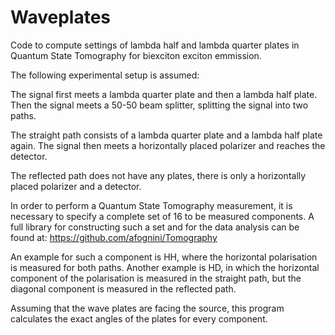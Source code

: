 # Waveplates
Code to compute settings of lambda half and lambda quarter plates in Quantum State Tomography for biexciton exciton emmission.

The following experimental setup is assumed:

The signal first meets a lambda quarter plate and then a lambda half plate.
Then the signal meets a 50-50 beam splitter, splitting the signal into two paths.

The straight path consists of a lambda quarter plate and a lambda half plate again.
The signal then meets a horizontally placed polarizer and reaches the detector.

The reflected path does not have any plates, there is only a horizontally placed polarizer and a detector.


In order to perform a Quantum State Tomography measurement, it is necessary to specify a complete set of 16 to be measured components. A full library for constructing such a set and for the data analysis can be found at: https://github.com/afognini/Tomography

An example for such a component is HH, where the horizontal polarisation is measured for both paths.
Another example is HD, in which the horizontal component of the polarisation is measured in the straight path, but the diagonal component is measured in the reflected path.

Assuming that the wave plates are facing the source, this program calculates the exact angles of the plates for every component.
